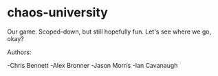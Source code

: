 chaos-university
================

Our game. Scoped-down, but still hopefully fun. Let's see where we go, okay?

Authors:

-Chris Bennett
-Alex Bronner
-Jason Morris
-Ian Cavanaugh